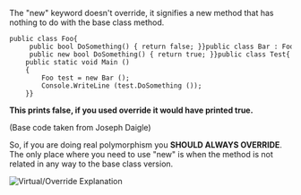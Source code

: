 The "new" keyword doesn't override, it signifies a new method that has
nothing to do with the base class method.

``` {.lang-cs .prettyprint .prettyprinted style="margin-top: 0px; margin-bottom: 1em; padding: 5px; border: 0px; font-size: 13px; width: auto; max-height: 600px; overflow: auto; font-family: Consolas, Menlo, Monaco, "Lucida Console", "Liberation Mono", "DejaVu Sans Mono", "Bitstream Vera Sans Mono", "Courier New", monospace, sans-serif; color: rgb(57, 51, 24); word-wrap: normal; background-color: rgb(239, 240, 241);"}
public class Foo{
     public bool DoSomething() { return false; }}public class Bar : Foo{
     public new bool DoSomething() { return true; }}public class Test{
    public static void Main ()
    {
        Foo test = new Bar ();
        Console.WriteLine (test.DoSomething ());
    }}
```

**This prints false, if you used override it would have printed true.**

(Base code taken from Joseph Daigle)

So, if you are doing real polymorphism you **SHOULD ALWAYS OVERRIDE**.
The only place where you need to use "new" is when the method is not
related in any way to the base class version.

![Virtual/Override
Explanation](http://farm4.static.flickr.com/3291/2906020424_f11f257afa.jpg?v=0)
